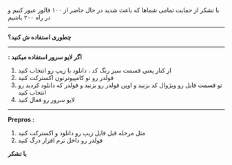 با تشکر از حمایت تمامی شماها که باعث شدید در حال حاضر از ۱۰۰ فالور عبور کنیم و در راه ۲۰۰ باشیم
<hr>
<b>چطوری استفاده ش کنید؟</b>
<hr>
<b> : اگر لایو سرور استفاده میکنید </b>

1. از کنار یعنی قسمت سبز رنگ کد ، دانلود با زیپ رو انتخاب کنید
2. فولدر رو تو کامپیوترتون اکسترکت کنید
3. تو قسمت فایل رو ویژوال کد بزنید و اوپن فولدر رو بزنید و فولدر که دانلود کردید رو انتخاب کنید
4. لایو سرور رو فعال کنید
<hr>
<b> Prepros : </b>

1. مثل مرحله قبل فایل زیپ رو دانلود و اکسترکت کنید 
2. فولدر رو داخل نرم افزار درگ کنید

<b> با تشکر </b>
